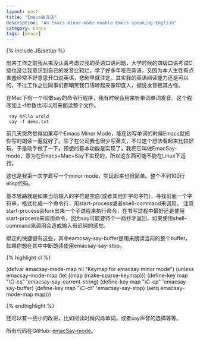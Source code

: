 ```yaml
---
layout: post
title: "Emacs会说话"
description: "An Emacs minor-mode enable Emacs speaking English"
category: Emacs
tags: [Emacs]
---
```

{% include JB/setup %}

出来工作之前我从来没认真考虑过我的英语口语问题，大学时候的四级口语考试C级也没让我意识到自己的发音比较烂。学了好多年哑巴英语，又因为本人生性有点害羞经常不好意思开口说英语，悲剧早就注定。其实我的英语阅读能力还是可以的，不过工作之后同事们都嘲笑我口语听起来像印度人，据说发音极其古怪。

在Mac下有一个叫做say的命令行程序，我有时候会用来听单词单词发音。这个程序加上-f参数也可以用来朗读整个文件。

     say hello wrold
     say -f demo.txt

前几天突然觉得如果写个Emacs Minor Mode，能在边写单词的时候Emacs就把你写的朗读一遍就好了。除了在公司我也很少写英文，不过这个想法看起来比较好玩，于是动手做了一下。预想的基本功能是实现了，我把它叫做EmacSay-mode，意为在Emacs+Mac+Say下实现的，所以这东西可能不能在Linux下运行。

这也是我第一次学着写一个minor mode，实现起来也很简单。整个不到100行elisp代码。

基本思路就是如果当前输入的字符是空白(或者其他非字母字符)，寻找前面一个字符串，格式化成一个命令行，用start-process或者shell-command来调用。
注意start-process会fork出来一个子进程来执行命令，在书写过程中最好还是使用start-process来调用命令，因为say可能要待个一两秒才返回，如果使用shell-command来调用会造成输入有迟钝的感觉。

绑定的快捷键有这些，其中eamcsay-say-buffer是用来朗读当前的整个buffer，如果你想在其中中断朗读使用emacsay-say-stop。

{% highlight cl %}

(defvar emacsay-mode-map nil
  "Keymap for emacsay minor mode")
(unless emacsay-mode-map
  (let ((map (make-sparse-keymap)))
    (define-key map "\C-cs" 'emacsay-say-current-string)
    (define-key map "\C-cp" 'emacsay-say-buffer)
    (define-key map "\C-ct" 'emacsay-say-stop)
    (setq emacsay-mode-map map)))

{% endhighlight %}

还可以有一些小的改进，比如阅读时候闪烁单词，或者say声音的选择等等。

所有代码在GitHub: [emacSay-mode](https://github.com/chenyukang/emacSay)。 


